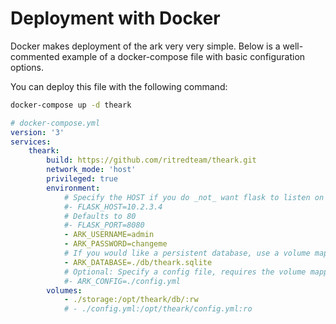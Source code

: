# Deployment with Docker
Docker makes deployment of the ark very very simple. Below is a well-commented example of a docker-compose file with basic configuration options.

You can deploy this file with the following command:
```bash
docker-compose up -d theark
```

```yml
# docker-compose.yml
version: '3'
services:
    theark:
        build: https://github.com/ritredteam/theark.git
        network_mode: 'host'
        privileged: true
        environment:
            # Specify the HOST if you do _not_ want flask to listen on 0.0.0.0
            #- FLASK_HOST=10.2.3.4
            # Defaults to 80
            #- FLASK_PORT=8080
            - ARK_USERNAME=admin
            - ARK_PASSWORD=changeme
            # If you would like a persistent database, use a volume mapping like below
            - ARK_DATABASE=./db/theark.sqlite
            # Optional: Specify a config file, requires the volume mapping below
            #- ARK_CONFIG=./config.yml
        volumes:
            - ./storage:/opt/theark/db/:rw
            # - ./config.yml:/opt/theark/config.yml:ro
```